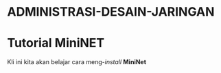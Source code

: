 # ADMINISTRASI-DESAIN-JARINGAN
<h1> Tutorial MiniNET </h1>
<p> Kli ini kita akan belajar cara meng-<i>install</i> <b> MiniNet</b>
